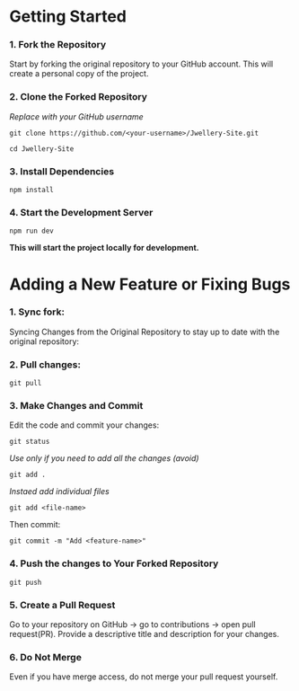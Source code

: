 # Getting Started

### 1. Fork the Repository

Start by forking the original repository to your GitHub account. This will create a personal copy of the project.

### 2. Clone the Forked Repository

*Replace <your-username> with your GitHub username*

`git clone https://github.com/<your-username>/Jwellery-Site.git`

`cd Jwellery-Site`

### 3. Install Dependencies

`npm install`

### 4. Start the Development Server

`npm run dev`

**This will start the project locally for development.**

# Adding a New Feature or Fixing Bugs

### 1. Sync fork:

Syncing Changes from the Original Repository to stay up to date with the original repository:

### 2. Pull changes:

`git pull`

### 3. Make Changes and Commit

Edit the code and commit your changes:

`git status`

*Use only if you need to add all the changes (avoid)*

`git add . `

*Instaed add individual files*

`git add <file-name>`

Then commit:

`git commit -m "Add <feature-name>"`

### 4. Push the changes to Your Forked Repository

`git push`

### 5. Create a Pull Request

Go to your repository on GitHub -> go to contributions -> open pull request(PR). Provide a descriptive title and description for your changes.

### 6. Do Not Merge

Even if you have merge access, do not merge your pull request yourself.

